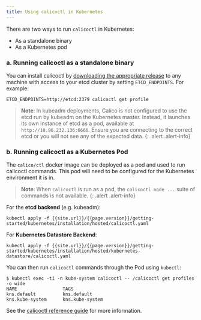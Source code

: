 ```yaml
---
title: Using calicoctl in Kubernetes
---
```


There are two ways to run `calicoctl` in Kubernetes:

- As a standalone binary
- As a Kubernetes pod

### a. Running calicoctl as a standalone binary

You can install calicoctl by [downloading the appropriate release]({{site.baseurl}}/{{page.version}}/releases) to any
machine with access to your etcd cluster by setting `ETCD_ENDPOINTS`. For example:

```
ETCD_ENDPOINTS=http://etcd:2379 calicoctl get profile
```

> **Note**: In kubeadm deployments, Calico is not configured to use 
> the etcd run by kubeadm on the Kubernetes master.
> Instead, it launches its own instance of etcd as a pod, available at
> `http://10.96.232.136:6666`.
> Ensure you are connecting to the correct etcd or you will not see 
> any of the expected data.
{: .alert .alert-info}


### b. Running calicoctl as a Kubernetes Pod

The `calico/ctl` docker image can be deployed as a pod and used to run calicoctl
commands. This pod will need to be configured for the Kubernetes environment it is in.


> **Note**: When `calicoctl` is run as a pod, the `calicoctl node ...` 
> suite of commands is not available.
{: .alert .alert-info}


For the **etcd backend** (e.g. kubeadm):

```
kubectl apply -f {{site.url}}/{{page.version}}/getting-started/kubernetes/installation/hosted/calicoctl.yaml
```

For **Kubernetes Datastore Backend**:

```
kubectl apply -f {{site.url}}/{{page.version}}/getting-started/kubernetes/installation/hosted/kubernetes-datastore/calicoctl.yaml
```

You can then run `calicoctl` commands through the Pod using `kubectl`:

```
$ kubectl exec -ti -n kube-system calicoctl -- /calicoctl get profiles -o wide
NAME                 TAGS
kns.default          kns.default
kns.kube-system      kns.kube-system
```

See the [calicoctl reference guide]({{site.baseurl}}/{{page.version}}/reference/calicoctl) for more information.
